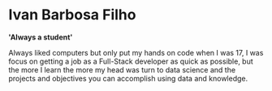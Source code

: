 # Ivan Barbosa Filho


**'Always a student'**

Always liked computers but only put my hands on code when I was 17, I was focus on getting a job as a Full-Stack developer as quick as possible, 
but the more I learn the more my head was turn to data science and the projects and objectives you can accomplish using data and knowledge.

